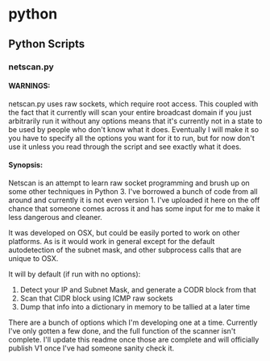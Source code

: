 # python

## Python Scripts

### netscan.py

#### WARNINGS:

netscan.py uses raw sockets, which require root access. This coupled with the fact that it currently will scan your entire broadcast domain if you just arbitrarily run it without any options means that it's currently not in a state to be used by people who don't know what it does. Eventually I will make it so you have to specify all the options you want for it to run, but for now don't use it unless you read through the script and see exactly what it does.

#### Synopsis:

Netscan is an attempt to learn raw socket programming and brush up on some other techniques in Python 3. I've borrowed a bunch of code from all around and currently it is not even version 1. I've uploaded it here on the off chance that someone comes across it and has some input for me to make it less dangerous and cleaner.

It was developed on OSX, but could be easily ported to work on other platforms. As is it would work in general except for the default autodetection of the subnet mask, and other subprocess calls that are unique to OSX.

It will by default (if run with no options):

1. Detect your IP and Subnet Mask, and generate a CODR block from that
2. Scan that CIDR block using ICMP raw sockets
3. Dump that info into a dictionary in memory to be tallied at a later time

There are a bunch of options which I'm developing one at a time. Currently I've only gotten a few done, and the full function of the scanner isn't complete. I'll update this readme once those are complete and will officially publish V1 once I've had someone sanity check it.
